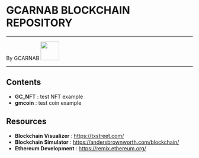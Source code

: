 # GCARNAB BLOCKCHAIN REPOSITORY
___

By GCARNAB <a href='https://github.com/gcarnab'> <img src='https://avatars.githubusercontent.com/u/15156604?v=4' width="50"/></a>
___

## Contents

- **GC_NFT** : test NFT example
- **gmcoin** : test coin example

## Resources

- **Blockchain Visualizer** : https://txstreet.com/
- **Blockchain Simulator** : https://andersbrownworth.com/blockchain/
- **Ethereum Development** : https://remix.ethereum.org/